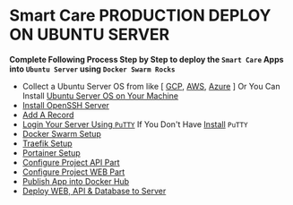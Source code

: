 # Smart Care PRODUCTION DEPLOY ON UBUNTU SERVER

**Complete Following Process Step by Step to deploy the `Smart Care` Apps into `Ubuntu Server` using `Docker Swarm Rocks`**

* Collect a Ubuntu Server OS from  like [ [GCP](https://cloud.google.com/), [AWS](https://aws.amazon.com/), [Azure](https://azure.microsoft.com/en-us/) ] Or You Can Install [Ubuntu Server OS on Your Machine](https://ubuntu.com/tutorials/install-ubuntu-server#1-overview)
* [Install OpenSSH Server](https://github.com/excel-azmin/Smart-Care-Plus-Ubuntu-Deployment/wiki/Install-OpenSSH-Server)
* [Add A Record](https://github.com/excel-azmin/Smart-Care-Plus-Ubuntu-Deployment/wiki/Add-A-Record)
* [Login Your Server Using `PuTTY`](https://github.com/excel-azmin/Smart-Care-Plus-Ubuntu-Deployment/wiki/Login-Server-Using-PuTTY) If You Don't Have [Install](https://www.putty.org/) `PuTTY`
* [Docker Swarm Setup](https://github.com/excel-azmin/Smart-Care-Plus-Ubuntu-Deployment/wiki/Docker-Swarm-Setup)
* [Traefik Setup](https://github.com/excel-azmin/Smart-Care-Plus-Ubuntu-Deployment/wiki/Traefik-Setup)
* [Portainer Setup](https://github.com/excel-azmin/Smart-Care-Plus-Ubuntu-Deployment/wiki/Portainer-Setup)
* [Configure Project API Part](https://github.com/excel-azmin/Smart-Care-Plus-Ubuntu-Deployment/wiki/Configure-Project-API)
* [Configure Project WEB Part](https://github.com/excel-azmin/Smart-Care-Plus-Ubuntu-Deployment/wiki/Configure-Project-WEB)
* [Publish App into Docker Hub](https://github.com/excel-azmin/Smart-Care-Plus-Ubuntu-Deployment/wiki/Publish-App-into-Docker-Hub)
* [Deploy WEB, API & Database to Server](https://github.com/excel-azmin/Smart-Care-Plus-Ubuntu-Deployment/wiki/Deploy-WEB,-API-&-Database-to-Server)
